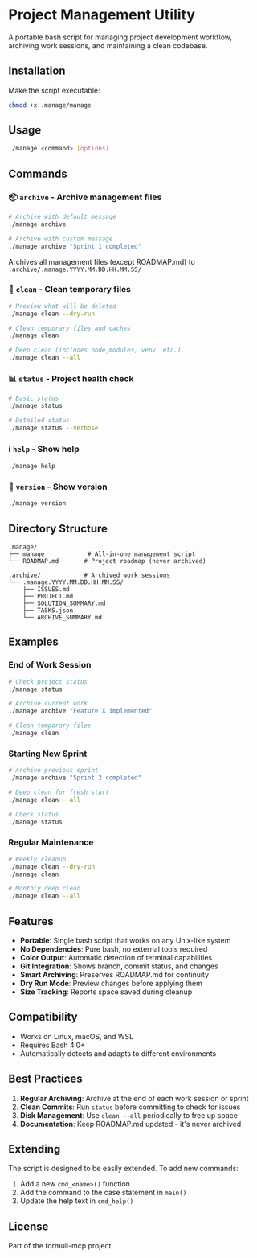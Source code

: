 # Project Management Utility

A portable bash script for managing project development workflow, archiving work sessions, and maintaining a clean codebase.

## Installation

Make the script executable:
```bash
chmod +x .manage/manage
```

## Usage

```bash
./manage <command> [options]
```

## Commands

### 📦 `archive` - Archive management files
```bash
# Archive with default message
./manage archive

# Archive with custom message
./manage archive "Sprint 1 completed"
```
Archives all management files (except ROADMAP.md) to `.archive/.manage.YYYY.MM.DD.HH.MM.SS/`

### 🧹 `clean` - Clean temporary files
```bash
# Preview what will be deleted
./manage clean --dry-run

# Clean temporary files and caches
./manage clean

# Deep clean (includes node_modules, venv, etc.)
./manage clean --all
```

### 📊 `status` - Project health check
```bash
# Basic status
./manage status

# Detailed status
./manage status --verbose
```

### ℹ️ `help` - Show help
```bash
./manage help
```

### 🔖 `version` - Show version
```bash
./manage version
```

## Directory Structure

```
.manage/
├── manage            # All-in-one management script
└── ROADMAP.md       # Project roadmap (never archived)

.archive/            # Archived work sessions
└── .manage.YYYY.MM.DD.HH.MM.SS/
    ├── ISSUES.md
    ├── PROJECT.md
    ├── SOLUTION_SUMMARY.md
    ├── TASKS.json
    └── ARCHIVE_SUMMARY.md
```

## Examples

### End of Work Session
```bash
# Check project status
./manage status

# Archive current work
./manage archive "Feature X implemented"

# Clean temporary files
./manage clean
```

### Starting New Sprint
```bash
# Archive previous sprint
./manage archive "Sprint 2 completed"

# Deep clean for fresh start
./manage clean --all

# Check status
./manage status
```

### Regular Maintenance
```bash
# Weekly cleanup
./manage clean --dry-run
./manage clean

# Monthly deep clean
./manage clean --all
```

## Features

- **Portable**: Single bash script that works on any Unix-like system
- **No Dependencies**: Pure bash, no external tools required
- **Color Output**: Automatic detection of terminal capabilities
- **Git Integration**: Shows branch, commit status, and changes
- **Smart Archiving**: Preserves ROADMAP.md for continuity
- **Dry Run Mode**: Preview changes before applying them
- **Size Tracking**: Reports space saved during cleanup

## Compatibility

- Works on Linux, macOS, and WSL
- Requires Bash 4.0+
- Automatically detects and adapts to different environments

## Best Practices

1. **Regular Archiving**: Archive at the end of each work session or sprint
2. **Clean Commits**: Run `status` before committing to check for issues
3. **Disk Management**: Use `clean --all` periodically to free up space
4. **Documentation**: Keep ROADMAP.md updated - it's never archived

## Extending

The script is designed to be easily extended. To add new commands:

1. Add a new `cmd_<name>()` function
2. Add the command to the case statement in `main()`
3. Update the help text in `cmd_help()`

## License

Part of the formuli-mcp project